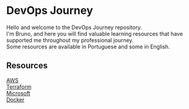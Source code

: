 # DevOps Journey

Hello and welcome to the DevOps Journey repository.  
I'm Bruno, and here you will find valuable learning
resources that have supported me throughout my professional journey.  
Some resources are available in Portuguese and some in English.

## Resources

[AWS](aws/README.md)  
[Terraform](terraform/README.md)  
[Microsoft](microsoft/README.md)  
[Docker](docker/README.md)  
